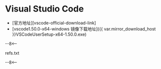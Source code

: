 # Visual Studio Code

- [官方地址][vscode-official-download-link]
- [vscode1.50.0-x64-windows 镜像下载地址]({{ var.mirror_download_host }}VSCodeUserSetup-x64-1.50.0.exe)

--8<--

refs.txt

--8<--